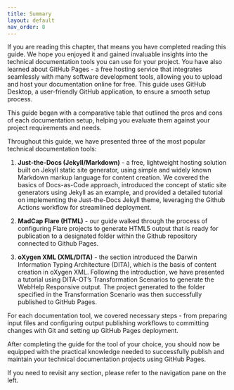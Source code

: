```yaml
---
title: Summary
layout: default
nav_order: 8
---
```


If you are reading this chapter, that means you have completed reading this guide. We hope you enjoyed it and gained invaluable insights into the technical documentation tools you can use for your project. You have also learned about GitHub Pages - a free hosting service that integrates seamlessly with many software development tools, allowing you to upload and host your documentation online for free. This guide uses GitHub Desktop, a user-friendly GitHub application, to ensure a smooth setup process.

This guide began with a comparative table that outlined the pros and cons of each documentation setup, helping you evaluate them against your project requirements and needs.

Throughout this guide, we have presented three of the most popular technical documentation tools:

1. **Just-the-Docs (Jekyll/Markdown)** - a free, lightweight hosting solution built on Jekyll static site generator, using simple and widely known Markdown markup language for content creation. We covered the basics of Docs-as-Code approach, introduced the concept of static site generators using Jekyll as an example, and provided a detailed tutorial on implementing the Just-the-Docs Jekyll theme, leveraging the Github Actions workflow for streamlined deployment.

2. **MadCap Flare (HTML)** - our guide walked through the process of configuring Flare projects to generate HTML5 output that is ready for publication to a designated folder within the Github repository connected to Github Pages.

3. **oXygen XML (XML/DITA)** - the section introduced the Darwin Information Typing Architecture (DITA), which is the basis of content creation in oXygen XML. Following the introduction, we have presented a tutorial using DITA-OT’s Transformation Scenarios to generate the WebHelp Responsive output. The project generated to the folder specified in the Transformation Scenario was then successfully published to GitHub Pages.

For each documentation tool, we covered necessary steps - from preparing input files and configuring output publishing workflows to committing changes with Git and setting up GitHub Pages deployment.

After completing the guide for the tool of your choice, you should now be equipped with the practical knowledge needed to successfully publish and maintain your technical documentation projects using GitHub Pages.

If you need to revisit any section, please refer to the navigation pane on the left.